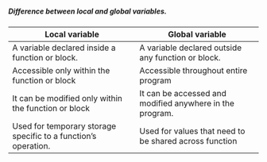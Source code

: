 ##### Difference between local and global variables.

|Local variable| Global variable|
|--------------|---------------|
A variable declared inside a function or block.|A variable declared outside any function or block.
Accessible only within the function or block |Accessible throughout entire program 
It can be modified only within the function or block|It can be accessed and modified anywhere in the program. 
Used for temporary storage specific to a function’s operation.|Used for values that need to be shared across function